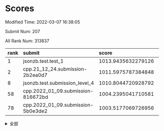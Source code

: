 # Scores

Modified Time: 2022-03-07 16:38:05

Submit Num: 207

All Rank Num: 313837

| rank |               submit               |       score        |       sigma        | pk_num |
| :--- | :--------------------------------- | :----------------- | :----------------- | :----- |
| 1    | jsonzb.test.test_1                 | 1013.9435632279126 | 0.8292454674181506 | 6064   |
| 2    | cpp.21_12_24.submission-2b2ea0d7   | 1011.5975787384848 | 0.8107706617518119 | 6059   |
| 8    | jsonzb.test.submission_level_4     | 1010.8044720928792 | 0.7911790979552816 | 6067   |
| 58   | cpp.2022_01_09.submission-816672bd | 1004.2395041710581 | 0.727338868436769  | 6067   |
| 78   | cpp.2022_01_09.submission-5b0e3de2 | 1003.5177069726956 | 0.7240159697676751 | 6066   |


<details>
<summary>全部</summary>

| rank |                 submit                 |       score        |       sigma        | pk_num |
| :--- | :------------------------------------- | :----------------- | :----------------- | :----- |
| 1    | jsonzb.test.test_1                     | 1013.9435632279126 | 0.8292454674181506 | 6064   |
| 2    | cpp.21_12_24.submission-2b2ea0d7       | 1011.5975787384848 | 0.8107706617518119 | 6059   |
| 3    | gobigger.level_3.submission_level_3_39 | 1011.260699454516  | 0.7545149544335259 | 6065   |
| 4    | gobigger.level_3.submission_level_3_10 | 1011.1819538303715 | 0.7678863668581252 | 6066   |
| 5    | gobigger.level_3.submission_level_3_44 | 1011.0128318873277 | 0.7883731646981759 | 6069   |
| 6    | gobigger.level_3.submission_level_3_21 | 1010.827693683051  | 0.789782629177862  | 6061   |
| 7    | gobigger.level_3.submission_level_3_36 | 1010.8188429936782 | 0.7601725438957767 | 6063   |
| 8    | jsonzb.test.submission_level_4         | 1010.8044720928792 | 0.7911790979552816 | 6067   |
| 9    | gobigger.level_3.submission_level_3_19 | 1010.7520978130581 | 0.7702806677109335 | 6069   |
| 10   | gobigger.level_3.submission_level_3_42 | 1010.7493517950093 | 0.7943884260844684 | 6063   |
| 11   | gobigger.level_3.submission_level_3_31 | 1010.7429050349099 | 0.7487822622386955 | 6063   |
| 12   | gobigger.level_3.submission_level_3_13 | 1010.5702244608776 | 0.7612691691053005 | 6070   |
| 13   | gobigger.level_3.submission_level_3_16 | 1010.5566286038586 | 0.7605543383700474 | 6063   |
| 14   | gobigger.level_3.submission_level_3_37 | 1010.5244682301047 | 0.7757985980514561 | 6066   |
| 15   | gobigger.level_3.submission_level_3_38 | 1010.5229411631364 | 0.755867135009146  | 6064   |
| 16   | gobigger.level_3.submission_level_3_22 | 1010.5175434415819 | 0.7554470624839492 | 6057   |
| 17   | gobigger.level_3.submission_level_3_46 | 1010.4668198200874 | 0.7594105208993389 | 6060   |
| 18   | gobigger.level_3.submission_level_3_41 | 1010.4640592660712 | 0.7588234907883988 | 6063   |
| 19   | gobigger.level_3.submission_level_3_17 | 1010.4251805051512 | 0.762057383859331  | 6065   |
| 20   | gobigger.level_3.submission_level_3_11 | 1010.3259093396987 | 0.7571364795384061 | 6061   |
| 21   | gobigger.level_3.submission_level_3_6  | 1010.2936528873349 | 0.7566584376491107 | 6070   |
| 22   | gobigger.level_3.submission_level_3_23 | 1010.2557622715    | 0.737396635082808  | 6068   |
| 23   | gobigger.level_3.submission_level_3_49 | 1010.2444085610128 | 0.7584874172114634 | 6067   |
| 24   | gobigger.level_3.submission_level_3_1  | 1010.1933093395384 | 0.7697250025641081 | 6060   |
| 25   | gobigger.level_3.submission_level_3_4  | 1010.1273750016857 | 0.7820980471544509 | 6067   |
| 26   | gobigger.level_3.submission_level_3_30 | 1010.0841530534809 | 0.7531604787844663 | 6068   |
| 27   | gobigger.level_3.submission_level_3_43 | 1010.061350029102  | 0.7552263120042624 | 6063   |
| 28   | gobigger.level_3.submission_level_3_29 | 1009.9893834033296 | 0.7540543500970349 | 6067   |
| 29   | gobigger.level_3.submission_level_3_14 | 1009.9039327865378 | 0.7727301437933167 | 6064   |
| 30   | gobigger.level_3.submission_level_3_45 | 1009.8961454766041 | 0.7603743195276025 | 6064   |
| 31   | gobigger.level_3.submission_level_3_3  | 1009.8339163422846 | 0.7672565857088134 | 6064   |
| 32   | gobigger.level_3.submission_level_3_34 | 1009.8039395369013 | 0.7438401919005496 | 6063   |
| 33   | gobigger.level_3.submission_level_3_40 | 1009.736736207095  | 0.7367456477511206 | 6063   |
| 34   | gobigger.level_3.submission_level_3_48 | 1009.6616749100507 | 0.7551974982892387 | 6063   |
| 35   | gobigger.level_3.submission_level_3_18 | 1009.6343177509139 | 0.7717891394519506 | 6061   |
| 36   | gobigger.level_3.submission_level_3_12 | 1009.5704854941107 | 0.7493501062417209 | 6065   |
| 37   | gobigger.level_3.submission_level_3_15 | 1009.456276453458  | 0.735809136017739  | 6063   |
| 38   | gobigger.level_3.submission_level_3_25 | 1009.4280125739303 | 0.7497512707745003 | 6063   |
| 39   | gobigger.level_3.submission_level_3_9  | 1009.4070064450706 | 0.7702209634395382 | 6063   |
| 40   | gobigger.level_3.submission_level_3_24 | 1009.3194856511574 | 0.7461837328892923 | 6066   |
| 41   | gobigger.level_3.submission_level_3_35 | 1009.0957659613147 | 0.772399725340261  | 6067   |
| 42   | gobigger.level_3.submission_level_3_8  | 1009.0926459831728 | 0.7670727192883091 | 6061   |
| 43   | gobigger.level_3.submission_level_3_47 | 1009.0595018873423 | 0.7717331331794179 | 6064   |
| 44   | gobigger.level_3.submission_level_3_32 | 1008.9632574281692 | 0.727943194396266  | 6064   |
| 45   | gobigger.level_3.submission_level_3_26 | 1008.7715515683656 | 0.7351262622584059 | 6066   |
| 46   | gobigger.level_3.submission_level_3_0  | 1008.768678298314  | 0.7462263585934098 | 6061   |
| 47   | gobigger.level_3.submission_level_3_2  | 1008.7240521472921 | 0.7461544051426622 | 6070   |
| 48   | gobigger.level_3.submission_level_3_7  | 1008.7162266807748 | 0.7728251813686383 | 6064   |
| 49   | gobigger.level_3.submission_level_3_20 | 1008.6804168709733 | 0.7510409474436213 | 6063   |
| 50   | gobigger.level_3.submission_level_3_33 | 1008.4235749162377 | 0.7388230091183449 | 6055   |
| 51   | gobigger.level_3.submission_level_3_28 | 1008.3966803603879 | 0.7598245230623495 | 6062   |
| 52   | gobigger.level_3.submission_level_3_27 | 1008.3664122096292 | 0.7395762160566048 | 6065   |
| 53   | gobigger.level_3.submission_level_3_5  | 1008.3152572906323 | 0.7430483452429852 | 6064   |
| 54   | gobigger.level_1.submission_level_1_47 | 1004.4627398652648 | 0.7257179820366235 | 6063   |
| 55   | gobigger.level_1.submission_level_1_29 | 1004.3676256467036 | 0.7287360043852299 | 6068   |
| 56   | gobigger.level_1.submission_level_1_20 | 1004.3112348767546 | 0.7104650733113678 | 6062   |
| 57   | gobigger.level_1.submission_level_1_14 | 1004.27544569049   | 0.7257685546173074 | 6064   |
| 58   | cpp.2022_01_09.submission-816672bd     | 1004.2395041710581 | 0.727338868436769  | 6067   |
| 59   | gobigger.level_1.submission_level_1_23 | 1004.2076499645784 | 0.7251657523499081 | 6065   |
| 60   | gobigger.level_1.submission_level_1_10 | 1004.167116976521  | 0.698322346760951  | 6066   |
| 61   | gobigger.level_1.submission_level_1_36 | 1004.132950971205  | 0.7214682365558241 | 6069   |
| 62   | gobigger.level_1.submission_level_1_39 | 1004.0308289633579 | 0.7311112016872324 | 6064   |
| 63   | gobigger.level_1.submission_level_1_19 | 1003.9786038280344 | 0.7187273377918341 | 6063   |
| 64   | gobigger.level_1.submission_level_1_0  | 1003.9109318611305 | 0.7044549887938669 | 6063   |
| 65   | gobigger.level_1.submission_level_1_1  | 1003.9085313275127 | 0.7056206816436124 | 6065   |
| 66   | gobigger.level_1.submission_level_1_2  | 1003.9038582758378 | 0.718484310641849  | 6058   |
| 67   | gobigger.level_1.submission_level_1_38 | 1003.8171853479794 | 0.71694355758076   | 6067   |
| 68   | gobigger.level_1.submission_level_1_30 | 1003.7898479933931 | 0.7137993272109332 | 6065   |
| 69   | gobigger.level_1.submission_level_1_24 | 1003.7852703056832 | 0.7239025777703872 | 6064   |
| 70   | gobigger.level_1.submission_level_1_34 | 1003.753009472892  | 0.7117911493018138 | 6059   |
| 71   | gobigger.level_1.submission_level_1_40 | 1003.7368954160138 | 0.7116771119275161 | 6063   |
| 72   | gobigger.level_1.submission_level_1_49 | 1003.7002476157342 | 0.7193824909315013 | 6064   |
| 73   | gobigger.level_1.submission_level_1_13 | 1003.6333086539478 | 0.7148586367617646 | 6063   |
| 74   | gobigger.level_1.submission_level_1_12 | 1003.6019986772349 | 0.7060533521299374 | 6068   |
| 75   | gobigger.level_1.submission_level_1_17 | 1003.5830134669195 | 0.7187284690631566 | 6063   |
| 76   | gobigger.level_1.submission_level_1_22 | 1003.5792263108979 | 0.7160314025686765 | 6062   |
| 77   | gobigger.level_1.submission_level_1_4  | 1003.5474848661224 | 0.7204592061335948 | 6065   |
| 78   | cpp.2022_01_09.submission-5b0e3de2     | 1003.5177069726956 | 0.7240159697676751 | 6066   |
| 79   | gobigger.level_1.submission_level_1_42 | 1003.5025465230864 | 0.7060306178400072 | 6064   |
| 80   | gobigger.level_1.submission_level_1_5  | 1003.4751116436452 | 0.723835239172111  | 6068   |
| 81   | gobigger.level_1.submission_level_1_48 | 1003.4740374071939 | 0.7091926240291111 | 6059   |
| 82   | gobigger.level_1.submission_level_1_18 | 1003.4438657488299 | 0.7209708936237794 | 6064   |
| 83   | gobigger.level_1.submission_level_1_6  | 1003.412101497769  | 0.714853955627489  | 6063   |
| 84   | gobigger.level_1.submission_level_1_41 | 1003.357230606217  | 0.7050214333412774 | 6063   |
| 85   | gobigger.level_1.submission_level_1_8  | 1003.1553349947085 | 0.7013816255302692 | 6062   |
| 86   | gobigger.level_1.submission_level_1_27 | 1003.1372958297442 | 0.7222557418504846 | 6064   |
| 87   | gobigger.level_1.submission_level_1_31 | 1003.1343394558285 | 0.7102884577689176 | 6062   |
| 88   | gobigger.level_1.submission_level_1_45 | 1003.0965936987524 | 0.7159467479864831 | 6061   |
| 89   | gobigger.level_1.submission_level_1_26 | 1003.0654092826666 | 0.7151563815336828 | 6073   |
| 90   | gobigger.level_1.submission_level_1_28 | 1003.0571115737739 | 0.7116352103740454 | 6066   |
| 91   | gobigger.level_1.submission_level_1_43 | 1003.0484024763317 | 0.7248129213924981 | 6068   |
| 92   | gobigger.level_1.submission_level_1_32 | 1003.0246816884505 | 0.7079313448246294 | 6060   |
| 93   | gobigger.level_1.submission_level_1_44 | 1003.0188781539439 | 0.7076339629530359 | 6063   |
| 94   | gobigger.level_1.submission_level_1_3  | 1002.8268994834981 | 0.7199595212710628 | 6065   |
| 95   | gobigger.level_1.submission_level_1_46 | 1002.6171513907117 | 0.7139186766317842 | 6064   |
| 96   | gobigger.level_1.submission_level_1_35 | 1002.5544037483623 | 0.7168295739318157 | 6065   |
| 97   | gobigger.level_1.submission_level_1_9  | 1002.5374614842405 | 0.7145776608243838 | 6065   |
| 98   | gobigger.level_1.submission_level_1_37 | 1002.4407580685559 | 0.7111582471763577 | 6067   |
| 99   | gobigger.level_1.submission_level_1_21 | 1002.3379897210052 | 0.7116830642403492 | 6063   |
| 100  | gobigger.level_1.submission_level_1_25 | 1002.2445765719375 | 0.7127215753532692 | 6064   |
| 101  | gobigger.level_1.submission_level_1_15 | 1002.1395530143527 | 0.712110299099151  | 6064   |
| 102  | gobigger.level_1.submission_level_1_16 | 1001.7992683298111 | 0.7136279511914764 | 6066   |
| 103  | gobigger.level_1.submission_level_1_33 | 1001.778972207075  | 0.7069586430216328 | 6061   |
| 104  | gobigger.level_1.submission_level_1_11 | 1001.7016200962609 | 0.7037229691448458 | 6061   |
| 105  | gobigger.level_1.submission_level_1_7  | 1001.5176105115154 | 0.7113659716587162 | 6068   |
| 106  | gobigger.random.submission_random_30   | 997.0815286209065  | 0.7035855972059032 | 6067   |
| 107  | gobigger.random.submission_random_42   | 996.9701280845807  | 0.70653020562206   | 6070   |
| 108  | gobigger.random.submission_random_7    | 996.834849141035   | 0.7145256346640926 | 6066   |
| 109  | gobigger.random.submission_random_11   | 996.7585436499639  | 0.7095202901565547 | 6066   |
| 110  | gobigger.random.submission_random_22   | 996.7237609646539  | 0.7074138523933236 | 6062   |
| 111  | gobigger.random.submission_random_5    | 996.706929411465   | 0.6959429007178147 | 6059   |
| 112  | gobigger.random.submission_random_17   | 996.6921426165072  | 0.7108564207698782 | 6065   |
| 113  | gobigger.random.submission_random_41   | 996.6640399342673  | 0.69897651867594   | 6069   |
| 114  | gobigger.random.submission_random_16   | 996.6176453852092  | 0.6980560672349672 | 6061   |
| 115  | gobigger.random.submission_random_20   | 996.5041062152776  | 0.7081329187487787 | 6066   |
| 116  | gobigger.random.submission_random_13   | 996.4834562482572  | 0.7088028160795281 | 6062   |
| 117  | gobigger.random.submission_random_10   | 996.4812812548624  | 0.70379856124034   | 6067   |
| 118  | gobigger.random.submission_random_40   | 996.4634647382044  | 0.7049526710244441 | 6061   |
| 119  | gobigger.random.submission_random_25   | 996.451282541462   | 0.699539456578791  | 6064   |
| 120  | gobigger.random.submission_random_32   | 996.4422367938457  | 0.7067706518694424 | 6067   |
| 121  | gobigger.random.submission_random_18   | 996.3797935547443  | 0.7061496525623504 | 6066   |
| 122  | gobigger.random.submission_random_0    | 996.3276518061836  | 0.7097911164554221 | 6063   |
| 123  | gobigger.random.submission_random_33   | 996.3196117111011  | 0.7029506554894536 | 6062   |
| 124  | gobigger.random.submission_random_46   | 996.2914983287785  | 0.7055235045806699 | 6068   |
| 125  | gobigger.random.submission_random_28   | 996.2572316625968  | 0.6975822623084549 | 6065   |
| 126  | gobigger.random.submission_random_31   | 996.2356523308379  | 0.7123844353397143 | 6067   |
| 127  | gobigger.random.submission_random_1    | 996.1714380530308  | 0.7101338163314933 | 6062   |
| 128  | gobigger.random.submission_random_44   | 996.0790674053189  | 0.7122235365839199 | 6063   |
| 129  | gobigger.random.submission_random_14   | 995.9462693931363  | 0.7262212490817304 | 6066   |
| 130  | gobigger.random.submission_random_3    | 995.896976836659   | 0.7067131435728696 | 6065   |
| 131  | gobigger.random.submission_random_37   | 995.8762612946092  | 0.7229546028529228 | 6061   |
| 132  | gobigger.random.submission_random_38   | 995.7699626010185  | 0.7200841941923873 | 6065   |
| 133  | gobigger.random.submission_random_9    | 995.7646467616654  | 0.7223734399445888 | 6066   |
| 134  | gobigger.random.submission_random_23   | 995.7540608413689  | 0.7198507434438547 | 6068   |
| 135  | gobigger.random.submission_random_21   | 995.7310800432149  | 0.6982116717911427 | 6065   |
| 136  | gobigger.random.submission_random_47   | 995.722656198532   | 0.7180946832817161 | 6067   |
| 137  | gobigger.random.submission_random_8    | 995.7099642455233  | 0.7216718031747847 | 6062   |
| 138  | gobigger.random.submission_random_39   | 995.6903279059853  | 0.7168800559649289 | 6063   |
| 139  | gobigger.random.submission_random_49   | 995.6283782665071  | 0.7039116288999429 | 6060   |
| 140  | gobigger.random.submission_random_15   | 995.6038083513486  | 0.7118827597412523 | 6064   |
| 141  | gobigger.random.submission_random_6    | 995.6007505400697  | 0.700434691437363  | 6066   |
| 142  | gobigger.random.submission_random_45   | 995.5459037845176  | 0.7100348014084988 | 6062   |
| 143  | gobigger.random.submission_random_27   | 995.5082599586292  | 0.7199247588416827 | 6064   |
| 144  | gobigger.random.submission_random_36   | 995.363560618387   | 0.7076554571925562 | 6063   |
| 145  | gobigger.random.submission_random_4    | 995.3140207377311  | 0.7103603617973133 | 6062   |
| 146  | gobigger.random.submission_random_43   | 995.2782226368779  | 0.7034399471347933 | 6067   |
| 147  | gobigger.random.submission_random_34   | 995.2636213835481  | 0.7170405141609664 | 6065   |
| 148  | gobigger.random.submission_random_24   | 995.2058723083541  | 0.7126286463949828 | 6062   |
| 149  | gobigger.random.submission_random_26   | 995.192107932765   | 0.702048124145483  | 6062   |
| 150  | gobigger.random.submission_random_35   | 995.1526395609299  | 0.7112240272967266 | 6065   |
| 151  | gobigger.random.submission_random_2    | 995.0705595065584  | 0.7101413681186743 | 6060   |
| 152  | gobigger.random.submission_random_12   | 995.05672482538    | 0.7304590470228673 | 6065   |
| 153  | gobigger.level_2.submission_level_2_32 | 995.040040814918   | 0.7215010631598173 | 6070   |
| 154  | gobigger.random.submission_random_29   | 994.9063531371459  | 0.7185681256786287 | 6061   |
| 155  | gobigger.random.submission_random_48   | 994.8857784292755  | 0.7226336802137313 | 6059   |
| 156  | gobigger.level_2.submission_level_2_23 | 994.2138637337064  | 0.713544975068985  | 6063   |
| 157  | gobigger.level_2.submission_level_2_25 | 994.1183195233028  | 0.7281399092975147 | 6063   |
| 158  | gobigger.random.submission_random_19   | 994.0915797801022  | 0.7177808179215268 | 6062   |
| 159  | gobigger.level_2.submission_level_2_34 | 993.7980770439161  | 0.7277435021485362 | 6065   |
| 160  | gobigger.level_2.submission_level_2_45 | 993.731343175792   | 0.738682393633402  | 6065   |
| 161  | gobigger.level_2.submission_level_2_28 | 993.5643269802052  | 0.7397705775812469 | 6066   |
| 162  | gobigger.level_2.submission_level_2_43 | 993.356181469819   | 0.7331707917035188 | 6063   |
| 163  | gobigger.level_2.submission_level_2_48 | 993.2167424931571  | 0.7410246588399313 | 6068   |
| 164  | gobigger.level_2.submission_level_2_15 | 993.185231878442   | 0.7345896637351771 | 6066   |
| 165  | gobigger.level_2.submission_level_2_5  | 993.0566659272354  | 0.7366273577686046 | 6063   |
| 166  | gobigger.level_2.submission_level_2_49 | 993.0238333488871  | 0.7382881776330664 | 6062   |
| 167  | gobigger.level_2.submission_level_2_7  | 992.9126990757555  | 0.7387034289456484 | 6066   |
| 168  | gobigger.level_2.submission_level_2_22 | 992.839551136696   | 0.7413126181382698 | 6065   |
| 169  | gobigger.level_2.submission_level_2_0  | 992.8000183052987  | 0.7502562068548634 | 6067   |
| 170  | gobigger.level_2.submission_level_2_30 | 992.6984371970943  | 0.7248925413638766 | 6072   |
| 171  | gobigger.level_2.submission_level_2_16 | 992.6794516403293  | 0.7458486234805306 | 6065   |
| 172  | gobigger.level_2.submission_level_2_13 | 992.6014007931277  | 0.7591375576295688 | 6064   |
| 173  | gobigger.level_2.submission_level_2_42 | 992.4734653519099  | 0.7273934772970028 | 6065   |
| 174  | gobigger.level_2.submission_level_2_9  | 992.4701668124512  | 0.7392119167692964 | 6068   |
| 175  | gobigger.level_2.submission_level_2_33 | 992.4478975443608  | 0.7432978146092007 | 6066   |
| 176  | gobigger.level_2.submission_level_2_21 | 992.411979687464   | 0.7454287458307347 | 6062   |
| 177  | gobigger.level_2.submission_level_2_24 | 992.3477151559161  | 0.7411778321761802 | 6068   |
| 178  | gobigger.level_2.submission_level_2_47 | 992.3340282280229  | 0.7199947621020596 | 6065   |
| 179  | gobigger.level_2.submission_level_2_39 | 992.2937781043368  | 0.735905637154232  | 6068   |
| 180  | gobigger.level_2.submission_level_2_17 | 992.2208248963249  | 0.7580090989216236 | 6065   |
| 181  | gobigger.level_2.submission_level_2_4  | 992.201171891835   | 0.746056209496049  | 6068   |
| 182  | gobigger.level_2.submission_level_2_14 | 992.1815378927142  | 0.7478880490070281 | 6062   |
| 183  | gobigger.level_2.submission_level_2_12 | 992.0841256287341  | 0.7414600185766186 | 6070   |
| 184  | gobigger.level_2.submission_level_2_10 | 992.0524577417109  | 0.7359226358874063 | 6067   |
| 185  | gobigger.level_2.submission_level_2_38 | 992.0398429372383  | 0.7419613133374537 | 6067   |
| 186  | gobigger.level_2.submission_level_2_11 | 991.9976619596337  | 0.7302339016796088 | 6066   |
| 187  | gobigger.level_2.submission_level_2_19 | 991.9588084982788  | 0.7321944987166533 | 6064   |
| 188  | gobigger.level_2.submission_level_2_44 | 991.9270819153994  | 0.7341439585827468 | 6064   |
| 189  | gobigger.level_2.submission_level_2_3  | 991.8902101038873  | 0.7473115167579143 | 6070   |
| 190  | gobigger.level_2.submission_level_2_18 | 991.8552927844319  | 0.7516868455859709 | 6065   |
| 191  | gobigger.level_2.submission_level_2_31 | 991.8511622714096  | 0.7360249132389446 | 6064   |
| 192  | gobigger.level_2.submission_level_2_26 | 991.8167507053247  | 0.754775861577967  | 6067   |
| 193  | gobigger.level_2.submission_level_2_2  | 991.8131861728432  | 0.7618067823459304 | 6067   |
| 194  | gobigger.level_2.submission_level_2_41 | 991.7258553172006  | 0.7267625730644576 | 6070   |
| 195  | gobigger.level_2.submission_level_2_36 | 991.606604034546   | 0.7469929911350743 | 6066   |
| 196  | gobigger.level_2.submission_level_2_1  | 991.5684381547774  | 0.7395204390514828 | 6068   |
| 197  | gobigger.level_2.submission_level_2_20 | 991.5492929805454  | 0.7373655617401668 | 6064   |
| 198  | gobigger.level_2.submission_level_2_27 | 991.5219728004906  | 0.7439814846300464 | 6068   |
| 199  | gobigger.level_2.submission_level_2_37 | 991.451748761502   | 0.7359998023984567 | 6067   |
| 200  | gobigger.level_2.submission_level_2_6  | 991.4090813551772  | 0.7801448742742586 | 6066   |
| 201  | gobigger.level_2.submission_level_2_8  | 991.4034947178163  | 0.7576768688063787 | 6065   |
| 202  | gobigger.level_2.submission_level_2_29 | 991.3752285569216  | 0.741682718726581  | 6065   |
| 203  | gobigger.level_2.submission_level_2_35 | 991.2332134743381  | 0.7538371229192381 | 6060   |
| 204  | gobigger.level_2.submission_level_2_46 | 991.1451089622445  | 0.7469459442426333 | 6060   |
| 205  | gobigger.level_2.submission_level_2_40 | 989.860653651845   | 0.7735075789660996 | 6064   |
| 206  | gobigger.none.submission_none_1        | 977.7135708742173  | 1.2982219238857515 | 6064   |
| 207  | gobigger.none.submission_none_0        | 976.9658433477917  | 1.4426400734281537 | 6063   |

</details>